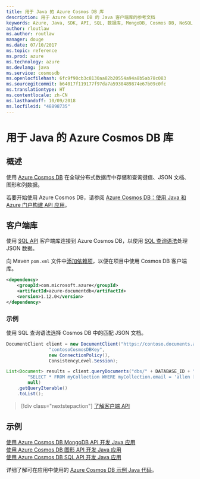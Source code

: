 ```yaml
---
title: 用于 Java 的 Azure Cosmos DB 库
description: 用于 Azure Cosmos DB 的 Java 客户端库的参考文档
keywords: Azure, Java, SDK, API, SQL, 数据库, MongoDB, Cosmos DB, NoSQL
author: rloutlaw
ms.author: routlaw
manager: douge
ms.date: 07/10/2017
ms.topic: reference
ms.prod: azure
ms.technology: azure
ms.devlang: java
ms.service: cosmosdb
ms.openlocfilehash: 6fc9f90cb3c8130aa82b20554a94a8b5ab78c083
ms.sourcegitcommit: b64017f119177f97da7a5930489874e67b09c0fc
ms.translationtype: HT
ms.contentlocale: zh-CN
ms.lasthandoff: 10/09/2018
ms.locfileid: "48898735"
---
```

# <a name="azure-cosmos-db-libraries-for-java"></a>用于 Java 的 Azure Cosmos DB 库

## <a name="overview"></a>概述

使用 [Azure Cosmos DB](/azure/cosmos-db/introduction) 在全球分布式数据库中存储和查询键值、JSON 文档、图形和列数据。

若要开始使用 Azure Cosmos DB，请参阅 [Azure Cosmos DB：使用 Java 和 Azure 门户构建 API 应用](/azure/cosmos-db/create-sql-api-java)。

## <a name="client-library"></a>客户端库

使用 [SQL API](/azure/cosmos-db/sql-api-introduction) 客户端库连接到 Azure Cosmos DB，以使用 [SQL 查询语法](/azure/cosmos-db/sql-api-sql-query)处理 JSON 数据。

向 Maven `pom.xml` 文件中[添加依赖项](https://maven.apache.org/guides/getting-started/index.html#How_do_I_use_external_dependencies)，以便在项目中使用 Cosmos DB 客户端库。

```XML
<dependency>
    <groupId>com.microsoft.azure</groupId>
    <artifactId>azure-documentdb</artifactId>
    <version>1.12.0</version>
</dependency>
```

### <a name="example"></a>示例

使用 SQL 查询语法选择 Cosmos DB 中的匹配 JSON 文档。

```java
DocumentClient client = new DocumentClient("https://contoso.documents.azure.com:443",
                "contosoCosmosDBKey", 
                new ConnectionPolicy(),
                ConsistencyLevel.Session);

List<Document> results = client.queryDocuments("dbs/" + DATABASE_ID + "/colls/" + COLLECTION_ID,
        "SELECT * FROM myCollection WHERE myCollection.email = 'allen [at] contoso.com'",
        null)
    .getQueryIterable()
    .toList();

```

> [!div class="nextstepaction"]
> [了解客户端 API](/java/api/overview/azure/cosmosdb/client)


## <a name="samples"></a>示例

[使用 Azure Cosmos DB MongoDB API 开发 Java 应用][2]   
[使用 Azure Cosmos DB 图形 API 开发 Java 应用][3]   
[使用 Azure Cosmos DB SQL API 开发 Java 应用][4]        

详细了解可在应用中使用的 [Azure Cosmos DB 示例 Java 代码](https://azure.microsoft.com/resources/samples/?platform=java&term=cosmos)。

[2]: https://github.com/Azure-Samples/azure-cosmos-db-mongodb-java-getting-started
[3]: https://github.com/Azure-Samples/azure-cosmos-db-graph-java-getting-started
[4]: https://github.com/Azure-Samples/azure-cosmos-db-documentdb-java-getting-started
